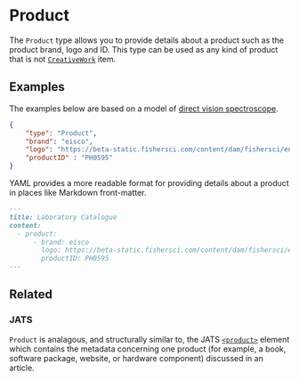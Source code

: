 # Product

The `Product` type allows you to provide details about a product such as the product brand, logo and ID. This type can be used as any kind of product that is not [`CreativeWork`](/CreativeWork) item.

## Examples

The examples below are based on a model of [direct vision spectroscope](https://www.eiscolabs.com/collections/spectroscopes/products/ph0595).

```json
{
    "type": "Product",
    "brand": "eisco",
    "logo": "https://beta-static.fishersci.com/content/dam/fishersci/en_US/images/brands/e/eisco/eisco-logo-1071.png",
    "productID" : "PH0595"
}
```

YAML provides a more readable format for providing details about a product in places like Markdown front-matter.

```markdown
---
title: Laboratory Catalogue
content:
  - product:
      - brand: eisco
        logo: https://beta-static.fishersci.com/content/dam/fishersci/en_US/images/brands/e/eisco/eisco-logo-1071.png
        productID: PH0595
---
```


## Related

### JATS

`Product` is analagous, and structurally similar to, the JATS [`<product>`](https://jats.nlm.nih.gov/archiving/tag-library/1.1/element/product.html) element which contains the metadata concerning one product (for example, a book, software package, website, or hardware component) discussed in an article.

